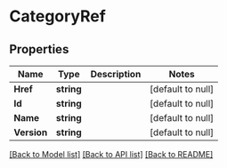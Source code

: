 # CategoryRef

## Properties
Name | Type | Description | Notes
------------ | ------------- | ------------- | -------------
**Href** | **string** |  | [default to null]
**Id** | **string** |  | [default to null]
**Name** | **string** |  | [default to null]
**Version** | **string** |  | [default to null]

[[Back to Model list]](../README.md#documentation-for-models) [[Back to API list]](../README.md#documentation-for-api-endpoints) [[Back to README]](../README.md)


